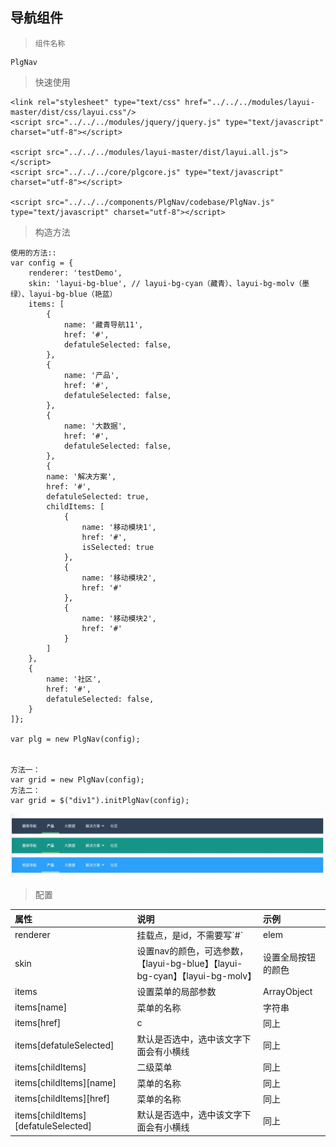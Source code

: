 ## 导航组件

> ```
> 组件名称
> ```

```
PlgNav
```

> 快速使用

```
<link rel="stylesheet" type="text/css" href="../../../modules/layui-master/dist/css/layui.css"/>
<script src="../../../modules/jquery/jquery.js" type="text/javascript" charset="utf-8"></script>

<script src="../../../modules/layui-master/dist/layui.all.js"></script>
<script src="../../../core/plgcore.js" type="text/javascript" charset="utf-8"></script>

<script src="../../../components/PlgNav/codebase/PlgNav.js" type="text/javascript" charset="utf-8"></script>
```

> 构造方法

```
使用的方法::
var config = {
    renderer: 'testDemo',
    skin: 'layui-bg-blue', // layui-bg-cyan（藏青）、layui-bg-molv（墨绿）、layui-bg-blue（艳蓝）
    items: [
        {
            name: '藏青导航11',
            href: '#',
            defatuleSelected: false,
        },
        {
            name: '产品',
            href: '#',
            defatuleSelected: false,
        },
        {
            name: '大数据',
            href: '#',
            defatuleSelected: false,
        },
        {
        name: '解决方案',
        href: '#',
        defatuleSelected: true,
        childItems: [
            {
                name: '移动模块1',
                href: '#',
                isSelected: true
            },
            {
                name: '移动模块2',
                href: '#'
            },
            {
                name: '移动模块2',
                href: '#'
            }
        ]
    },
    {
        name: '社区',
        href: '#',
        defatuleSelected: false,
    }
]};

var plg = new PlgNav(config);


方法一：
var grid = new PlgNav(config);
方法二：
var grid = $("div1").initPlgNav(config);
```

![](/assets/nav.png)

> 配置

| 属性 | 说明 | 示例 |
| :--- | :--- | :--- |
| renderer | 挂载点，是id，不需要写\`\#\` | elem |
| skin | 设置nav的颜色，可选参数，【layui-bg-blue】【layui-bg-cyan】【layui-bg-molv】 | 设置全局按钮的颜色 |
| items | 设置菜单的局部参数 | ArrayObject |
| items\[name\] | 菜单的名称 | 字符串 |
| items\[href\] | c | 同上 |
| items\[defatuleSelected\] | 默认是否选中，选中该文字下面会有小横线 | 同上 |
| items\[childItems\] | 二级菜单 | 同上 |
| items\[childItems\]\[name\] | 菜单的名称 | 同上 |
| items\[childItems\]\[href\] | 菜单的名称 | 同上 |
| items\[childItems\]\[defatuleSelected\] | 默认是否选中，选中该文字下面会有小横线 | 同上 |



